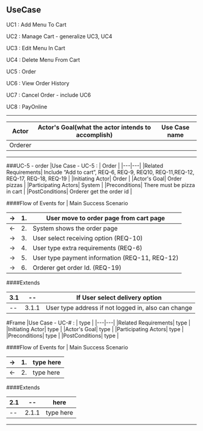 ## UseCase

UC1 : Add Menu To Cart

UC2 : Manage Cart - generalize UC3, UC4

UC3 : Edit Menu In Cart

UC4 : Delete Menu From Cart

UC5 : Order

UC6 : View Order History

UC7 : Cancel Order - include UC6

UC8 : PayOnline


---

| Actor | Actor's Goal(what the actor intends to accomplish) | Use Case name |
|---|---|---|
| Orderer |  |  |
---
 ###UC-5 - order
|Use Case - UC-5 : | Order |
|---|---|
|Related Requirements| Include “Add to cart”, REQ-6, REQ-9, REQ10, REQ-11,REQ-12, REQ-17, REQ-18, REQ-19 |
|Initiating Actor| Order |
|Actor's Goal| Order pizzas |
|Participating Actors| System |
|Preconditions| There must be pizza in cart |
|PostConditions| Orderer get the order id |  

####Flow of Events for | Main Success Scenario

| -> | 1. | User move to order page from cart page |
|---|---|---|
| <- | 2. | System shows the order page  |
| -> | 3. | User select receiving option (REQ-10) |
| -> | 4. | User type extra requirements (REQ-6) |
| -> | 5. | User type payment information (REQ-11, REQ-12) |
| -> | 6. | Orderer get order Id. (REQ-19) |

####Extends

| 3.1 | -- | If User select delivery option |
|---|---|---|
| -- | 3.1.1 | User type address if not logged in, also can change |


#Frame
|Use Case - UC-# : | type |
|---|---|
|Related Requirements| type |
|Initiating Actor| type |
|Actor's Goal| type |
|Participating Actors| type |
|Preconditions| type |
|PostConditions| type |  

####Flow of Events for | Main Success Scenario

| -> | 1. | type here |
|---|---|---|
| <- | 2. | type here |

####Extends

| 2.1 | -- | here |
|---|---|---|
| -- | 2.1.1 | type here |

---
